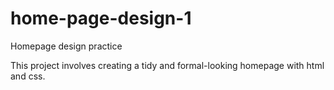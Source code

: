 # home-page-design-1
Homepage design practice

This project involves creating a tidy and formal-looking homepage with html and css.
